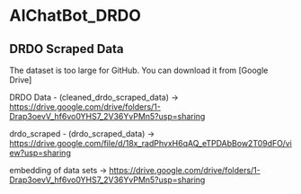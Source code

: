 # AIChatBot_DRDO

## DRDO Scraped Data
The dataset is too large for GitHub. You can download it from [Google Drive]

DRDO Data - (cleaned_drdo_scraped_data) -> https://drive.google.com/drive/folders/1-Drap3oevV_hf6vo0YHS7_2V36YvPMn5?usp=sharing


drdo_scraped - (drdo_scraped_data) -> https://drive.google.com/file/d/18x_radPhvxH6qAQ_eTPDAbBow2T09dFO/view?usp=sharing

embedding of data sets -> https://drive.google.com/drive/folders/1-Drap3oevV_hf6vo0YHS7_2V36YvPMn5?usp=sharing
